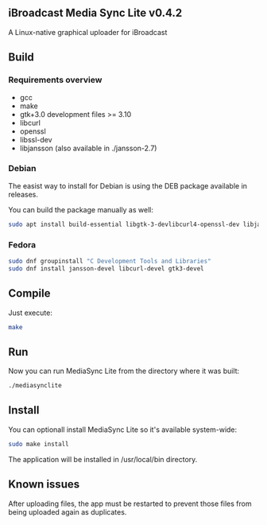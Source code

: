 ## iBroadcast Media Sync Lite v0.4.2

A Linux-native graphical uploader for iBroadcast

## Build
### Requirements overview
- gcc
- make
- gtk+3.0 development files >= 3.10
- libcurl
- openssl
- libssl-dev
- libjansson (also available in ./jansson-2.7)

### Debian
The easist way to install for Debian is using the DEB package available in releases.

You can build the package manually as well:
```bash
sudo apt install build-essential libgtk-3-devlibcurl4-openssl-dev libjansson-dev
```
### Fedora
```bash
sudo dnf groupinstall "C Development Tools and Libraries"
sudo dnf install jansson-devel libcurl-devel gtk3-devel
```

## Compile
Just execute:
```bash
make
```

## Run
Now you can run MediaSync Lite from the directory where it was built:
```bash
./mediasynclite
```

## Install
You can optionall install MediaSync Lite so it's available system-wide:
```bash
sudo make install
```
The application will be installed in /usr/local/bin directory.

## Known issues
After uploading files, the app must be restarted to prevent those files from being uploaded again as duplicates.
